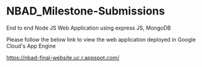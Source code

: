 # NBAD_Milestone-Submissions
End to end Node JS Web Application using express JS, MongoDB

Please follow the below link to view the web application deployed in Google Cloud's App Engine

https://nbad-final-website.uc.r.appspot.com/
